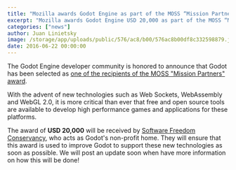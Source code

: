 ```yaml
---
title: "Mozilla awards Godot Engine as part of the MOSS “Mission Partners” program"
excerpt: "Mozilla awards Godot Engine USD 20,000 as part of the MOSS “Mission Partners” program, to support the development of Godot's WebAssembly and WebGL 2 integration."
categories: ["news"]
author: Juan Linietsky
image: /storage/app/uploads/public/576/ac8/b00/576ac8b00df8c332598879.jpg
date: 2016-06-22 00:00:00
---
```


The Godot Engine developer community is honored to announce that Godot has been selected as [one of the recipients of the MOSS "Mission Partners" award](https://blog.mozilla.org/blog/2016/06/22/mozilla-awards-385000-to-open-source-projects-as-part-of-moss-mission-partners-program).

With the advent of new technologies such as Web Sockets, WebAssembly and WebGL 2.0, it is more critical than ever that free and open source tools are available to develop high performance games and applications for these platforms.

The award of **USD 20,000** will be received by [Software Freedom Conservancy](https://sfconservancy.org), who acts as Godot's non-profit home. They will ensure that this award is used to improve Godot to support these new technologies as soon as possible. We will post an update soon when have more information on how this will be done!
